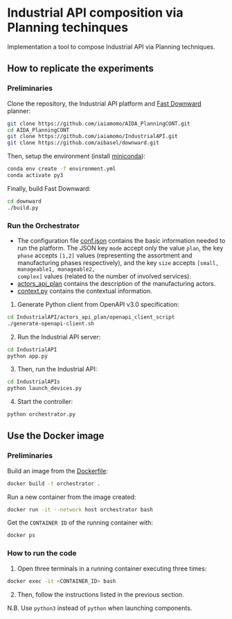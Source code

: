 # Industrial API composition via Planning techinques

Implementation a tool to compose Industrial API via Planning techniques.

## How to replicate the experiments

### Preliminaries

Clone the repository, the Industrial API platform and [Fast Downward](https://github.com/aibasel/downward) planner:
```sh
git clone https://github.com/iaiamomo/AIDA_PlanningCONT.git
cd AIDA_PlanningCONT
git clone https://github.com/iaiamomo/IndustrialAPI.git
git clone https://github.com/aibasel/downward.git
```

Then, setup the environment (install [miniconda](https://docs.conda.io/projects/conda/en/stable/user-guide/install/index.html#installing-conda-on-a-system-that-has-other-python-installations-or-packages)):
```sh
conda env create -f environment.yml
conda activate py3
```

Finally, build Fast Downward:
```sh
cd downward
./build.py
```


### Run the Orchestrator

- The configuration file [conf.json](https://github.com/iaiamomo/IndustrialAPI/tree/main/conf.json) contains the basic information needed to run the platform. The JSON key <code>mode</code> accept only the value <code>plan</code>, the key <code>phase</code> accepts <code>[1,2]</code> values (representing the assortment and manufacturing phases respectively), and the key <code>size</code> accepts <code>[small, manageable1, manageable2, complex]</code> values (related to the number of involved services).
- [actors_api_plan](https://github.com/iaiamomo/IndustrialAPI/tree/main/actors_api_plan) contains the description of the manufacturing actors.
- [context.py](context.py) contains the contextual information.

1. Generate Python client from OpenAPI v3.0 specification:
```sh
cd IndustrialAPI/actors_api_plan/openapi_client_script
./generate-openapi-client.sh
```

2. Run the Industrial API server:
```sh
cd IndustrialAPI
python app.py
```

3. Then, run the Industrial API:
```sh
cd IndustrialAPIs
python launch_devices.py
```

4. Start the controller:
```sh
python orchestrator.py
```


## Use the Docker image

### Preliminaries

Build an image from the [Dockerfile](Dockerfile):
```sh
docker build -t orchestrator .
```

Run a new container from the image created:
```sh
docker run -it --network host orchestrator bash
```

Get the ``CONTAINER ID`` of the running container with:
```sh
docker ps
```


### How to run the code

1. Open three terminals in a running container executing three times:
```sh
docker exec -it <CONTAINER_ID> bash
```

2. Then, follow the instructions listed in the previous section.

N.B. Use ``python3`` instead of ``python`` when launching components.